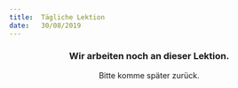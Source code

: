 ```yaml
---
title:  Tägliche Lektion
date:   30/08/2019
---
```


### <center>Wir arbeiten noch an dieser Lektion.</center>
<center>Bitte komme später zurück.</center>